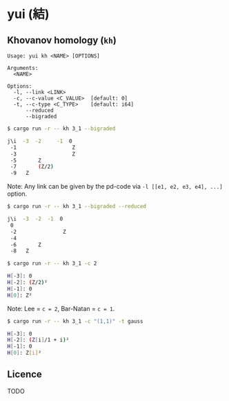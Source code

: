 # yui (結)

## Khovanov homology (`kh`)

```
Usage: yui kh <NAME> [OPTIONS]

Arguments:
  <NAME>  

Options:
  -l, --link <LINK>        
  -c, --c-value <C_VALUE>  [default: 0]
  -t, --c-type <C_TYPE>    [default: i64]
      --reduced            
      --bigraded           
```
  
```sh
$ cargo run -r -- kh 3_1 --bigraded

j\i  -3  -2     -1  0 
 -1                  Z 
 -3                  Z 
 -5       Z           
 -7       (Z/2)       
 -9   Z               
```

Note: Any link can be given by the pd-code via `-l [[e1, e2, e3, e4], ...]` option. 

```sh
$ cargo run -r -- kh 3_1 --bigraded --reduced

j\i  -3  -2  -1  0 
 0                 
 -2               Z 
 -4                
 -6       Z        
 -8   Z            
```

```sh
$ cargo run -r -- kh 3_1 -c 2

H[-3]: 0
H[-2]: (Z/2)²
H[-1]: 0
H[0]: Z²
```

Note: Lee = `c = 2`, Bar-Natan = `c = 1`.

```sh
$ cargo run -r -- kh 3_1 -c "(1,1)" -t gauss

H[-3]: 0
H[-2]: (Z[i]/1 + i)²
H[-1]: 0
H[0]: Z[i]²
```

## Licence
TODO
